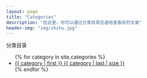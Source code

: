 ```yaml
---
layout: page
title: "Categories"
description: "在这里，你可以通过分类目录迅速地查看系列文章"  
header-img: "img/zhihu.jpg"  
---
```



分类目录

<ul>
    {% for category in site.categories %}
    <li><a href="/categories/{{ category | first }}/" title="view all
posts">{{ category | first }} {{ category | last | size }}</a>
    </li>
    {% endfor %}
</ul>